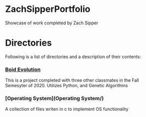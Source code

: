 # ZachSipperPortfolio
Showcase of work completed by Zach Sipper

# Directories

Following is a list of directories and a description of their contents:

### [Boid Evolution](https://github.com/rtmcardle/BoidEvolution)
This is a project completed with three other classmates in the Fall Semesyter of 2020.
Utilizes Python, and Genetic Algorithms

### [Operating System](Operating System/)
A collection of files writen in c to implement OS functionality
